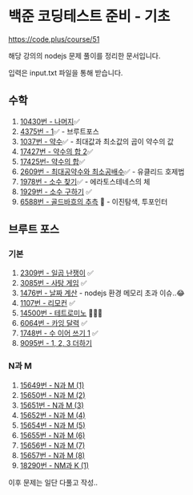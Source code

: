 # 백준 코딩테스트 준비 - 기초

https://code.plus/course/51

해당 강의의 nodejs 문제 풀이를 정리한 문서입니다.

입력은 input.txt 파일을 통해 받습니다.

## 수학

1. [10430번 - 나머지](/Math/10430-remainder.js)✅
2. [4375번 - 1](/Math/4375-1.js)✅ - 브루트포스
3. [1037번 - 약수](/Math/1037-divisor.js)✅ - 최대값과 최소값의 곱이 약수의 값
4. [17427번 - 약수의 합 2](/Math/17427-divisor-sum-2.js)✅
5. [17425번- 약수의 합](/Math/17425-divisor-sum.js)✅
6. [2609번 - 최대공약수와 최소공배수](/Math/2609-gcd-lcm.js)✅ - 유클리드 호제법
7. [1978번 - 소수 찾기](/Math/1978-find-prime.js)✅ - 에라토스테네스의 체
8. [1929번 - 소수 구하기](/Math/1929-find-prime.js) ✅
9. [6588번 - 골드바흐의 추측](/Math/6588-goldbach.js) 💫 - 이진탐색, 투포인터

## 브루트 포스

### 기본

1. [2309번 - 일곱 난쟁이](/BruteForce/2309-seven-dwarfs.js) ✅
2. [3085번 - 사탕 게임](/BruteForce/3085-candy-game.js) ✅
3. [1476번 - 날짜 계산](/BruteForce/1476-date-calc.js) - nodejs 환경 메모리 초과 이슈..😂
4. [1107번 - 리모컨](/BruteForce/1107-remote.js) ✅
5. [14500번 - 테트로미노](/BruteForce/14500-tetromino.js) 🤦‍♀️❌
6. [6064번 - 카잉 달력](/BruteForce/6064-kaing-calendar.js) ✅
7. [1748번 - 수 이어 쓰기 1](/BruteForce/1748-write-number.js) ✅
8. [9095번 - 1, 2, 3 더하기](/BruteForce/9095-123-add.js)

### N과 M

1. [15649번 - N과 M (1)](/BruteForce/NM/15649-NM-1.js)
2. [15650번 - N과 M (2)](/BruteForce/NM/15650-NM-2.js)
3. [15651번 - N과 M (3)](/BruteForce/NM/15651-NM-3.js)
4. [15652번 - N과 M (4)](/BruteForce/NM/15652-NM-4.js)
5. [15654번 - N과 M (5)](/BruteForce/NM/15654-NM-5.js)
6. [15655번 - N과 M (6)](/BruteForce/NM/15655-NM-6.js)
7. [15656번 - N과 M (7)](/BruteForce/NM/15656-NM-7.js)
8. [15657번 - N과 M (8)](/BruteForce/NM/15657-NM-8.js)
9. [18290번 - NM과 K (1)](/BruteForce/NM/18290-NMK-1.js)

이후 문제는 일단 다풀고 작성..
